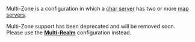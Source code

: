 Multi-Zone is a configuration in which a [char server](Character-Server) has two or more [map servers](Map-Server).

Multi-Zone support has been deprecated and will be removed soon.  
Please use the **[Multi-Realm](Multi-Realm)** configuration instead.
